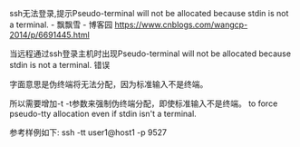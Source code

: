 ssh无法登录,提示Pseudo-terminal will not be allocated because stdin is not a terminal. - 飘飘雪 - 博客园 https://www.cnblogs.com/wangcp-2014/p/6691445.html

当远程通过ssh登录主机时出现Pseudo-terminal will not be allocated because stdin is not a terminal. 错误
 
字面意思是伪终端将无法分配，因为标准输入不是终端。
 
所以需要增加-t -t参数来强制伪终端分配，即使标准输入不是终端。
to force pseudo-tty allocation even if stdin isn't a terminal.
 
参考样例如下:
ssh -tt user1@host1 -p 9527